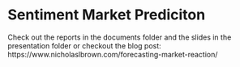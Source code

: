 # Sentiment Market Prediciton


<p> Check out the reports in the documents folder and the slides in the presentation folder or checkout the blog post: 
<br>
https://www.nicholaslbrown.com/forecasting-market-reaction/ </p>
